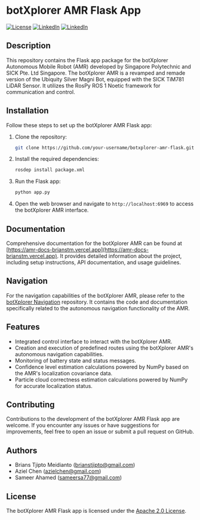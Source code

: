 # botXplorer AMR Flask App
[![License](https://img.shields.io/badge/License-Apache%202.0-red.svg)](https://opensource.org/licenses/Apache-2.0)
[![LinkedIn](https://img.shields.io/badge/LinkedIn-Brians%20Tjipto-blue.svg)](https://www.linkedin.com/in/brians-tjipto-a25850153/)
[![LinkedIn](https://img.shields.io/badge/LinkedIn-Aziel%20Chen-blue.svg)](https://www.linkedin.com/in/aziel-chen-a79594278/)

## Description
This repository contains the Flask app package for the botXplorer Autonomous Mobile Robot (AMR) developed by Singapore Polytechnic and SICK Pte. Ltd Singapore. The botXplorer AMR is a revamped and remade version of the Ubiquity Silver Magni Bot, equipped with the SICK TiM781 LiDAR Sensor. It utilizes the RosPy ROS 1 Noetic framework for communication and control.

## Installation

Follow these steps to set up the botXplorer AMR Flask app:

1. Clone the repository:

   ```bash
   git clone https://github.com/your-username/botxplorer-amr-flask.git
   ```

2. Install the required dependencies:

   ```bash
   rosdep install package.xml
   ```

3. Run the Flask app:

   ```bash
   python app.py
   ```

4. Open the web browser and navigate to `http://localhost:6969` to access the botXplorer AMR interface.

## Documentation

Comprehensive documentation for the botXplorer AMR can be found at [https://amr-docs-brianstm.vercel.app](https://amr-docs-brianstm.vercel.app). It provides detailed information about the project, including setup instructions, API documentation, and usage guidelines.

## Navigation

For the navigation capabilities of the botXplorer AMR, please refer to the [botXplorer Navigation](https://github.com/brianstm/botXplorer-navigation) repository. It contains the code and documentation specifically related to the autonomous navigation functionality of the AMR.

## Features

- Integrated control interface to interact with the botXplorer AMR.
- Creation and execution of predefined routes using the botXplorer AMR's autonomous navigation capabilities.
- Monitoring of battery state and status messages.
- Confidence level estimation calculations powered by NumPy based on the AMR's localization covariance data.
- Particle cloud correctness estimation calculations powered by NumPy for accurate localization status.

## Contributing

Contributions to the development of the botXplorer AMR Flask app are welcome. If you encounter any issues or have suggestions for improvements, feel free to open an issue or submit a pull request on GitHub.

## Authors

- Brians Tjipto Meidianto (brianstjipto@gmail.com)
- Aziel Chen (azielchen@gmail.com)
- Sameer Ahamed (sameersa77@gmail.com)

## License

The botXplorer AMR Flask app is licensed under the [Apache 2.0 License](LICENSE).
